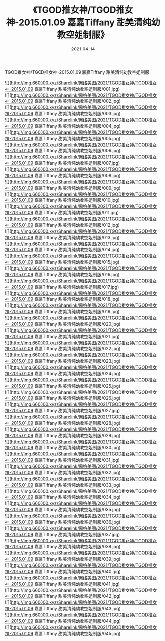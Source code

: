 ﻿---
layout: post
title:  《TGOD推女神/TGOD推女神-2015.01.09 嘉嘉Tiffany 甜美清纯幼教空姐制服》
date:   2021-04-14
img: http://img.660000.xyz/Sharelink/网络美图/2021/TGOD推女神/TGOD推女神-2015.01.09 嘉嘉Tiffany 甜美清纯幼教空姐制服/000.jpg
categories: [美女, 清纯, 唯美]
---

TGOD推女神/TGOD推女神-2015.01.09 嘉嘉Tiffany 甜美清纯幼教空姐制服

 ![](http://img.660000.xyz/Sharelink/网络美图/2021/TGOD推女神/TGOD推女神-2015.01.09 嘉嘉Tiffany 甜美清纯幼教空姐制服/001.jpg) <br>![](http://img.660000.xyz/Sharelink/网络美图/2021/TGOD推女神/TGOD推女神-2015.01.09 嘉嘉Tiffany 甜美清纯幼教空姐制服/002.jpg) <br>![](http://img.660000.xyz/Sharelink/网络美图/2021/TGOD推女神/TGOD推女神-2015.01.09 嘉嘉Tiffany 甜美清纯幼教空姐制服/003.jpg) <br>![](http://img.660000.xyz/Sharelink/网络美图/2021/TGOD推女神/TGOD推女神-2015.01.09 嘉嘉Tiffany 甜美清纯幼教空姐制服/004.jpg) <br>![](http://img.660000.xyz/Sharelink/网络美图/2021/TGOD推女神/TGOD推女神-2015.01.09 嘉嘉Tiffany 甜美清纯幼教空姐制服/005.jpg) <br>![](http://img.660000.xyz/Sharelink/网络美图/2021/TGOD推女神/TGOD推女神-2015.01.09 嘉嘉Tiffany 甜美清纯幼教空姐制服/006.jpg) <br>![](http://img.660000.xyz/Sharelink/网络美图/2021/TGOD推女神/TGOD推女神-2015.01.09 嘉嘉Tiffany 甜美清纯幼教空姐制服/007.jpg) <br>![](http://img.660000.xyz/Sharelink/网络美图/2021/TGOD推女神/TGOD推女神-2015.01.09 嘉嘉Tiffany 甜美清纯幼教空姐制服/008.jpg) <br>![](http://img.660000.xyz/Sharelink/网络美图/2021/TGOD推女神/TGOD推女神-2015.01.09 嘉嘉Tiffany 甜美清纯幼教空姐制服/009.jpg) <br>![](http://img.660000.xyz/Sharelink/网络美图/2021/TGOD推女神/TGOD推女神-2015.01.09 嘉嘉Tiffany 甜美清纯幼教空姐制服/010.jpg) <br>![](http://img.660000.xyz/Sharelink/网络美图/2021/TGOD推女神/TGOD推女神-2015.01.09 嘉嘉Tiffany 甜美清纯幼教空姐制服/011.jpg) <br>![](http://img.660000.xyz/Sharelink/网络美图/2021/TGOD推女神/TGOD推女神-2015.01.09 嘉嘉Tiffany 甜美清纯幼教空姐制服/012.jpg) <br>![](http://img.660000.xyz/Sharelink/网络美图/2021/TGOD推女神/TGOD推女神-2015.01.09 嘉嘉Tiffany 甜美清纯幼教空姐制服/013.jpg) <br>![](http://img.660000.xyz/Sharelink/网络美图/2021/TGOD推女神/TGOD推女神-2015.01.09 嘉嘉Tiffany 甜美清纯幼教空姐制服/014.jpg) <br>![](http://img.660000.xyz/Sharelink/网络美图/2021/TGOD推女神/TGOD推女神-2015.01.09 嘉嘉Tiffany 甜美清纯幼教空姐制服/015.jpg) <br>![](http://img.660000.xyz/Sharelink/网络美图/2021/TGOD推女神/TGOD推女神-2015.01.09 嘉嘉Tiffany 甜美清纯幼教空姐制服/016.jpg) <br>![](http://img.660000.xyz/Sharelink/网络美图/2021/TGOD推女神/TGOD推女神-2015.01.09 嘉嘉Tiffany 甜美清纯幼教空姐制服/017.jpg) <br>![](http://img.660000.xyz/Sharelink/网络美图/2021/TGOD推女神/TGOD推女神-2015.01.09 嘉嘉Tiffany 甜美清纯幼教空姐制服/018.jpg) <br>![](http://img.660000.xyz/Sharelink/网络美图/2021/TGOD推女神/TGOD推女神-2015.01.09 嘉嘉Tiffany 甜美清纯幼教空姐制服/019.jpg) <br>![](http://img.660000.xyz/Sharelink/网络美图/2021/TGOD推女神/TGOD推女神-2015.01.09 嘉嘉Tiffany 甜美清纯幼教空姐制服/020.jpg) <br>![](http://img.660000.xyz/Sharelink/网络美图/2021/TGOD推女神/TGOD推女神-2015.01.09 嘉嘉Tiffany 甜美清纯幼教空姐制服/021.jpg) <br>![](http://img.660000.xyz/Sharelink/网络美图/2021/TGOD推女神/TGOD推女神-2015.01.09 嘉嘉Tiffany 甜美清纯幼教空姐制服/022.jpg) <br>![](http://img.660000.xyz/Sharelink/网络美图/2021/TGOD推女神/TGOD推女神-2015.01.09 嘉嘉Tiffany 甜美清纯幼教空姐制服/023.jpg) <br>![](http://img.660000.xyz/Sharelink/网络美图/2021/TGOD推女神/TGOD推女神-2015.01.09 嘉嘉Tiffany 甜美清纯幼教空姐制服/024.jpg) <br>![](http://img.660000.xyz/Sharelink/网络美图/2021/TGOD推女神/TGOD推女神-2015.01.09 嘉嘉Tiffany 甜美清纯幼教空姐制服/025.jpg) <br>![](http://img.660000.xyz/Sharelink/网络美图/2021/TGOD推女神/TGOD推女神-2015.01.09 嘉嘉Tiffany 甜美清纯幼教空姐制服/026.jpg) <br>![](http://img.660000.xyz/Sharelink/网络美图/2021/TGOD推女神/TGOD推女神-2015.01.09 嘉嘉Tiffany 甜美清纯幼教空姐制服/027.jpg) <br>![](http://img.660000.xyz/Sharelink/网络美图/2021/TGOD推女神/TGOD推女神-2015.01.09 嘉嘉Tiffany 甜美清纯幼教空姐制服/028.jpg) <br>![](http://img.660000.xyz/Sharelink/网络美图/2021/TGOD推女神/TGOD推女神-2015.01.09 嘉嘉Tiffany 甜美清纯幼教空姐制服/029.jpg) <br>![](http://img.660000.xyz/Sharelink/网络美图/2021/TGOD推女神/TGOD推女神-2015.01.09 嘉嘉Tiffany 甜美清纯幼教空姐制服/030.jpg) <br>![](http://img.660000.xyz/Sharelink/网络美图/2021/TGOD推女神/TGOD推女神-2015.01.09 嘉嘉Tiffany 甜美清纯幼教空姐制服/031.jpg) <br>![](http://img.660000.xyz/Sharelink/网络美图/2021/TGOD推女神/TGOD推女神-2015.01.09 嘉嘉Tiffany 甜美清纯幼教空姐制服/032.jpg) <br>![](http://img.660000.xyz/Sharelink/网络美图/2021/TGOD推女神/TGOD推女神-2015.01.09 嘉嘉Tiffany 甜美清纯幼教空姐制服/033.jpg) <br>![](http://img.660000.xyz/Sharelink/网络美图/2021/TGOD推女神/TGOD推女神-2015.01.09 嘉嘉Tiffany 甜美清纯幼教空姐制服/034.jpg) <br>![](http://img.660000.xyz/Sharelink/网络美图/2021/TGOD推女神/TGOD推女神-2015.01.09 嘉嘉Tiffany 甜美清纯幼教空姐制服/035.jpg) <br>![](http://img.660000.xyz/Sharelink/网络美图/2021/TGOD推女神/TGOD推女神-2015.01.09 嘉嘉Tiffany 甜美清纯幼教空姐制服/036.jpg) <br>![](http://img.660000.xyz/Sharelink/网络美图/2021/TGOD推女神/TGOD推女神-2015.01.09 嘉嘉Tiffany 甜美清纯幼教空姐制服/037.jpg) <br>![](http://img.660000.xyz/Sharelink/网络美图/2021/TGOD推女神/TGOD推女神-2015.01.09 嘉嘉Tiffany 甜美清纯幼教空姐制服/038.jpg) <br>![](http://img.660000.xyz/Sharelink/网络美图/2021/TGOD推女神/TGOD推女神-2015.01.09 嘉嘉Tiffany 甜美清纯幼教空姐制服/039.jpg) <br>![](http://img.660000.xyz/Sharelink/网络美图/2021/TGOD推女神/TGOD推女神-2015.01.09 嘉嘉Tiffany 甜美清纯幼教空姐制服/040.jpg) <br>![](http://img.660000.xyz/Sharelink/网络美图/2021/TGOD推女神/TGOD推女神-2015.01.09 嘉嘉Tiffany 甜美清纯幼教空姐制服/041.jpg) <br>![](http://img.660000.xyz/Sharelink/网络美图/2021/TGOD推女神/TGOD推女神-2015.01.09 嘉嘉Tiffany 甜美清纯幼教空姐制服/042.jpg) <br>![](http://img.660000.xyz/Sharelink/网络美图/2021/TGOD推女神/TGOD推女神-2015.01.09 嘉嘉Tiffany 甜美清纯幼教空姐制服/043.jpg) <br>![](http://img.660000.xyz/Sharelink/网络美图/2021/TGOD推女神/TGOD推女神-2015.01.09 嘉嘉Tiffany 甜美清纯幼教空姐制服/044.jpg) <br>![](http://img.660000.xyz/Sharelink/网络美图/2021/TGOD推女神/TGOD推女神-2015.01.09 嘉嘉Tiffany 甜美清纯幼教空姐制服/045.jpg) <br>